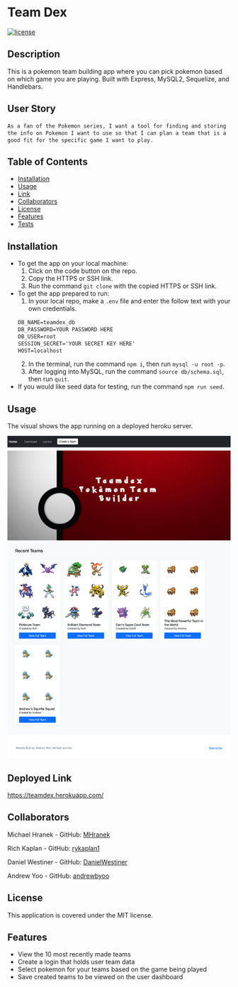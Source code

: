 # Team Dex
[![license](https://img.shields.io/badge/license-MIT-blue)](./LICENSE)
## Description
This is a pokemon team building app where you can pick pokemon based on which game you are playing. Built with Express, MySQL2, Sequelize, and Handlebars.

## User Story
```
As a fan of the Pokemon series, I want a tool for finding and storing the info on Pokemon I want to use so that I can plan a team that is a good fit for the specific game I want to play.
```

## Table of Contents
- [Installation](#installation)
- [Usage](#usage)
- [Link](#link)
- [Collaborators](#collaborators)
- [License](#license)
- [Features](#features)
- [Tests](#tests)

## Installation
- To get the app on your local machine:
  1. Click on the code button on the repo.
  2. Copy the HTTPS or SSH link.
  3. Run the command `git clone` with the copied HTTPS or SSH link.
- To get the app prepared to run:
  1. In your local repo, make a `.env` file and enter the follow text with your own credentials.
    ```
    DB_NAME=teamdex_db
    DB_PASSWORD=YOUR PASSWORD HERE
    DB_USER=root
    SESSION_SECRET='YOUR SECRET KEY HERE'
    HOST=localhost
    ```
  2. In the terminal, run the command `npm i`, then run `mysql -u root -p`.
  3. After logging into MySQL, run the command `source db/schema.sql`, then run `quit`.
- If you would like seed data for testing, run the command `npm run seed`.

## Usage
The visual shows the app running on a deployed heroku server.

![Team Dex Static Visual](./assets/teamdex-visual.png)

## Deployed Link
https://teamdex.herokuapp.com/

## Collaborators
Michael Hranek - GitHub: [MHranek](https://github.com/MHranek)

Rich Kaplan - GitHub: [rykaplan1](https://github.com/rykaplan1)

Daniel Westiner - GitHub: [DanielWestiner](https://github.com/DanielWestiner)

Andrew Yoo - GitHub: [andrewbyoo](https://github.com/andrewbyoo)

## License
This application is covered under the MIT license.

## Features
- View the 10 most recently made teams
- Create a login that holds user team data
- Select pokemon for your teams based on the game being played
- Save created teams to be viewed on the user dashboard

